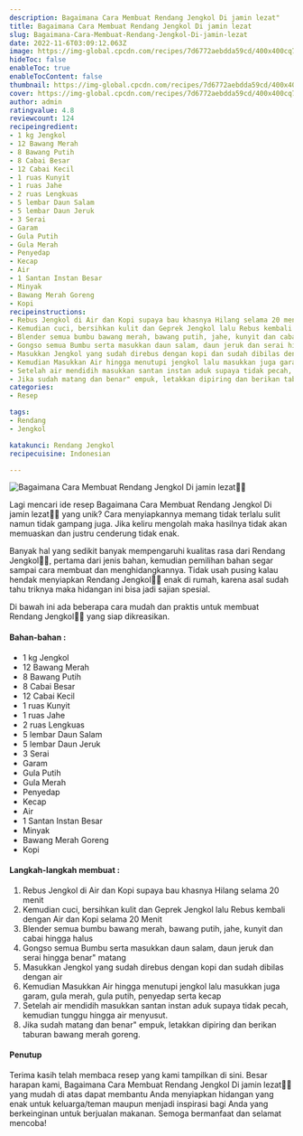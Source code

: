 ```yaml
---
description: Bagaimana Cara Membuat Rendang Jengkol Di jamin lezat"
title: Bagaimana Cara Membuat Rendang Jengkol Di jamin lezat
slug: Bagaimana-Cara-Membuat-Rendang-Jengkol-Di-jamin-lezat
date: 2022-11-6T03:09:12.063Z
image: https://img-global.cpcdn.com/recipes/7d6772aebdda59cd/400x400cq70/photo.jpg
hideToc: false
enableToc: true
enableTocContent: false
thumbnail: https://img-global.cpcdn.com/recipes/7d6772aebdda59cd/400x400cq70/photo.jpg
cover: https://img-global.cpcdn.com/recipes/7d6772aebdda59cd/400x400cq70/photo.jpg
author: admin
ratingvalue: 4.8
reviewcount: 124
recipeingredient:
- 1 kg Jengkol
- 12 Bawang Merah
- 8 Bawang Putih
- 8 Cabai Besar
- 12 Cabai Kecil
- 1 ruas Kunyit
- 1 ruas Jahe
- 2 ruas Lengkuas
- 5 lembar Daun Salam
- 5 lembar Daun Jeruk
- 3 Serai
- Garam
- Gula Putih
- Gula Merah
- Penyedap
- Kecap
- Air
- 1 Santan Instan Besar
- Minyak
- Bawang Merah Goreng
- Kopi
recipeinstructions:
- Rebus Jengkol di Air dan Kopi supaya bau khasnya Hilang selama 20 menit
- Kemudian cuci, bersihkan kulit dan Geprek Jengkol lalu Rebus kembali dengan Air dan Kopi selama 20 Menit
- Blender semua bumbu bawang merah, bawang putih, jahe, kunyit dan cabai hingga halus
- Gongso semua Bumbu serta masukkan daun salam, daun jeruk dan serai hingga benar" matang
- Masukkan Jengkol yang sudah direbus dengan kopi dan sudah dibilas dengan air
- Kemudian Masukkan Air hingga menutupi jengkol lalu masukkan juga garam, gula merah, gula putih, penyedap serta kecap
- Setelah air mendidih masukkan santan instan aduk supaya tidak pecah, kemudian tunggu hingga air menyusut.
- Jika sudah matang dan benar" empuk, letakkan dipiring dan berikan taburan bawang merah goreng.
categories:
- Resep

tags:
- Rendang
- Jengkol

katakunci: Rendang Jengkol
recipecuisine: Indonesian

---
```


![Bagaimana Cara Membuat Rendang Jengkol Di jamin lezat👩‍🍳](https://img-global.cpcdn.com/recipes/7d6772aebdda59cd/400x400cq70/photo.jpg)

Lagi mencari ide resep Bagaimana Cara Membuat Rendang Jengkol Di jamin lezat👩‍🍳 yang unik? Cara menyiapkannya memang tidak terlalu sulit namun tidak gampang juga. Jika keliru mengolah maka hasilnya tidak akan memuaskan dan justru cenderung tidak enak.

Banyak hal yang sedikit banyak mempengaruhi kualitas rasa dari Rendang Jengkol👩‍🍳, pertama dari jenis bahan, kemudian pemilihan bahan segar sampai cara membuat dan menghidangkannya. Tidak usah pusing kalau hendak menyiapkan Rendang Jengkol👩‍🍳 enak di rumah, karena asal sudah tahu triknya maka hidangan ini bisa jadi sajian spesial.

Di bawah ini ada beberapa cara mudah dan praktis untuk membuat Rendang Jengkol👩‍🍳 yang siap dikreasikan.

<!--inarticleads1-->

#### Bahan-bahan :

- 1 kg Jengkol
- 12 Bawang Merah
- 8 Bawang Putih
- 8 Cabai Besar
- 12 Cabai Kecil
- 1 ruas Kunyit
- 1 ruas Jahe
- 2 ruas Lengkuas
- 5 lembar Daun Salam
- 5 lembar Daun Jeruk
- 3 Serai
- Garam
- Gula Putih
- Gula Merah
- Penyedap
- Kecap
- Air
- 1 Santan Instan Besar
- Minyak
- Bawang Merah Goreng
- Kopi

<!--inarticleads2-->

#### Langkah-langkah membuat :

1. Rebus Jengkol di Air dan Kopi supaya bau khasnya Hilang selama 20 menit
1. Kemudian cuci, bersihkan kulit dan Geprek Jengkol lalu Rebus kembali dengan Air dan Kopi selama 20 Menit
1. Blender semua bumbu bawang merah, bawang putih, jahe, kunyit dan cabai hingga halus
1. Gongso semua Bumbu serta masukkan daun salam, daun jeruk dan serai hingga benar" matang
1. Masukkan Jengkol yang sudah direbus dengan kopi dan sudah dibilas dengan air
1. Kemudian Masukkan Air hingga menutupi jengkol lalu masukkan juga garam, gula merah, gula putih, penyedap serta kecap
1. Setelah air mendidih masukkan santan instan aduk supaya tidak pecah, kemudian tunggu hingga air menyusut.
1. Jika sudah matang dan benar" empuk, letakkan dipiring dan berikan taburan bawang merah goreng.

#### Penutup

Terima kasih telah membaca resep yang kami tampilkan di sini. Besar harapan kami, Bagaimana Cara Membuat Rendang Jengkol Di jamin lezat👩‍🍳 yang mudah di atas dapat membantu Anda menyiapkan hidangan yang enak untuk keluarga/teman maupun menjadi inspirasi bagi Anda yang berkeinginan untuk berjualan makanan. Semoga bermanfaat dan selamat mencoba!